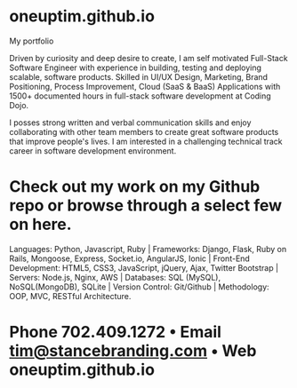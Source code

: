 # oneuptim.github.io
My portfolio

Driven by curiosity and deep desire to create, I am self motivated Full-Stack Software Engineer with experience in building, testing and deploying scalable, software products. Skilled in UI/UX Design, Marketing, Brand Positioning, Process Improvement, Cloud (SaaS & BaaS) Applications with 1500+ documented hours in full-stack software development at Coding Dojo.

I posses strong written and verbal communication skills and enjoy collaborating with other team members to create great software products that improve people's lives. I am interested in a challenging technical track career in software development environment.

# Check out my work on my Github repo or browse through a select few on here.
Languages: Python, Javascript, Ruby | Frameworks: Django, Flask, Ruby on Rails, Mongoose, Express, Socket.io, AngularJS, Ionic | Front-End Development: HTML5, CSS3, JavaScript, jQuery, Ajax, Twitter Bootstrap | Servers: Node.js, Nginx, AWS | Databases: SQL (MySQL), NoSQL(MongoDB), SQLite | Version Control: Git/Github | Methodology: OOP, MVC, RESTful Architecture.

# Phone 702.409.1272 • Email tim@stancebranding.com • Web oneuptim.github.io
